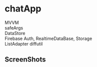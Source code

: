 # chatApp
MVVM  
safeArgs  
DataStore  
Firebase Auth, RealtimeDataBase, Storage  
ListAdapter diffutil

## ScreenShots
